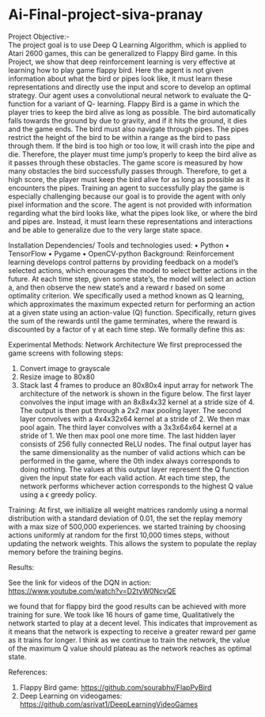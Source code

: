 # Ai-Final-project-siva-pranay

Project Objective:-  
The project goal is to use Deep Q Learning Algorithm, which is applied to Atari 2600 games, this can be generalized to Flappy Bird game. 
In this Project, we show that deep reinforcement learning is very effective at learning how to play game flappy bird. Here the agent is not given information about what the bird or pipes look like, it must learn these representations and directly use the input and score to develop an optimal strategy. Our agent uses a convolutional neural network to evaluate the Q-function for a variant of Q- learning.
Flappy Bird is a game in which the player tries to keep the bird alive as long as possible. The bird automatically falls towards the ground by due to gravity, and if it hits the ground, it dies and the game ends. The bird must also navigate through pipes. The pipes restrict the height of the bird to be within a range as the bird to pass through them. If the bird is too high or too low, it will crash into the pipe and die. Therefore, the player must time jump’s properly to keep the bird alive as it passes through these obstacles. The game score is measured by how many obstacles the bird successfully passes through. Therefore, to get a high score, the player must keep the bird alive for as long as possible as it encounters the pipes. 
Training an agent to successfully play the game is especially challenging because our goal is to provide the agent with only pixel information and the score. The agent is not provided with information regarding what the bird looks like, what the pipes look like, or where the bird and pipes are. Instead, it must learn these representations and interactions and be able to generalize due to the very large state space.



Installation Dependencies/ Tools and technologies used:
•	Python
•	TensorFlow 
•	Pygame
•	OpenCV-python
Background:
Reinforcement learning develops control patterns by providing feedback on a model’s selected actions, which encourages the model to select better actions in the future. At each time step, given some state’s, the model will select an action a, and then observe the new state’s and a reward r based on some optimality criterion.
We specifically used a method known as Q learning, which approximates the maximum expected return for performing an action at a given state using an action-value (Q) function. Specifically, return gives the sum of the rewards until the game terminates, where the reward is discounted by a factor of γ at each time step. We formally define this as:
 


Experimental Methods:
Network Architecture
We first preprocessed the game screens with following steps:
1.	Convert image to grayscale
2.	Resize image to 80x80
3.	Stack last 4 frames to produce an 80x80x4 input array for network
The architecture of the network is shown in the figure below. The first layer convolves the input image with an 8x8x4x32 kernel at a stride size of 4. The output is then put through a 2x2 max pooling layer. The second layer convolves with a 4x4x32x64 kernel at a stride of 2. We then max pool again. The third layer convolves with a 3x3x64x64 kernel at a stride of 1. We then max pool one more time. The last hidden layer consists of 256 fully connected ReLU nodes.
The final output layer has the same dimensionality as the number of valid actions which can be performed in the game, where the 0th index always corresponds to doing nothing. The values at this output layer represent the Q function given the input state for each valid action. At each time step, the network performs whichever action corresponds to the highest Q value using a ϵ greedy policy.

Training: 
At first, we initialize all weight matrices randomly using a normal distribution with a standard deviation of 0.01, the set the replay memory with a max size of 500,000 experiences. we started training by choosing actions uniformly at random for the first 10,000 times steps, without updating the network weights. This allows the system to populate the replay memory before the training begins.

Results:

See the link for videos of the DQN in action:
https://www.youtube.com/watch?v=D2tyW0NcvQE

we found that for flappy bird the good results can be achieved with more training for sure. We took like 16 hours of game time, Qualitatively the network started to play at a decent level. This indicates that improvement as it means that the network is expecting to receive a greater reward per game as it trains for longer. I think as we continue to train the network, the value of the maximum Q value should plateau as the network reaches as optimal state.


References:
1.	Flappy Bird game: https://github.com/sourabhv/FlapPyBird
2.	Deep Learning on videogames: https://github.com/asrivat1/DeepLearningVideoGames
